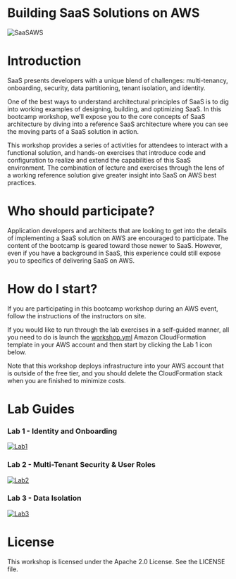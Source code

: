 # Building SaaS Solutions on AWS

![SaaSAWS](images/SaaS-Factory.png "SaaS Factory")

# Introduction

SaaS presents developers with a unique blend of challenges: multi-tenancy, onboarding, security, data partitioning, tenant isolation, and identity.

One of the best ways to understand architectural principles of SaaS is to dig into working examples of designing, building, and optimizing SaaS. In this bootcamp workshop, we’ll expose you to the core concepts of SaaS architecture by diving into a reference SaaS architecture where you can see the moving parts of a SaaS solution in action.

This workshop provides a series of activities for attendees to interact with a functional solution, and hands-on exercises that introduce code and configuration to realize and extend the capabilities of this SaaS environment. The combination of lecture and exercises through the lens of a working reference solution give greater insight into SaaS on AWS best practices.

# Who should participate?

Application developers and architects that are looking to get into the details of implementing a SaaS solution on AWS are encouraged to participate. The content of the bootcamp is geared toward those newer to SaaS. However, even if you have a background in SaaS, this experience could still expose you to specifics of delivering SaaS on AWS.

# How do I start?

If you are participating in this bootcamp workshop during an AWS event, follow the instructions of the instructors on site.

If you would like to run through the lab exercises in a self-guided manner, all you need to do is launch the [workshop.yml](https://github.com/aws-samples/aws-saas-factory-bootcamp/blob/master/resources/workshop.yml) Amazon CloudFormation template in your AWS account and then start by clicking the Lab 1 icon below.

Note that this workshop deploys infrastructure into your AWS account that is outside of the free tier, and you should delete the CloudFormation stack when you are finished to minimize costs.

# Lab Guides

### Lab 1 - Identity and Onboarding

[![Lab1](images/lab1.png)](Lab1.md)

### Lab 2 - Multi-Tenant Security & User Roles

[![Lab2](images/lab2.png)](Lab2.md)

### Lab 3 - Data Isolation

[![Lab3](images/lab3.png)](Lab3.md)

# License

This workshop is licensed under the Apache 2.0 License. See the LICENSE file.
